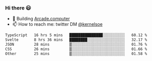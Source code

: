### Hi there 😃

- 🔨 Building [Arcade.computer](https://arcade.computer)
- 📫 How to reach me: twitter DM [@kernelsoe](https://twitter.com/kernelsoe)

<!--START_SECTION:waka-->

```txt
TypeScript   16 hrs 5 mins   ███████████████░░░░░░░░░░   60.12 %
Svelte       8 hrs 36 mins   ████████░░░░░░░░░░░░░░░░░   32.17 %
JSON         28 mins         ▒░░░░░░░░░░░░░░░░░░░░░░░░   01.76 %
CSS          26 mins         ▒░░░░░░░░░░░░░░░░░░░░░░░░   01.66 %
Other        25 mins         ▒░░░░░░░░░░░░░░░░░░░░░░░░   01.58 %
```

<!--END_SECTION:waka-->
